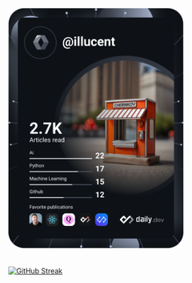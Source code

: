 
<a href="https://app.daily.dev/illucent"><img src="https://github.com/illucent/illucent/blob/main/devcard.svg" width="350" alt="illucent's dev card"/></a>
<br>
<br>
<br>
[![GitHub Streak](https://img.shields.io/badge/Ko%20fi-support%20Me%20on%20Ko--fi-blue.svg?style=for-the-badge&labelColor=brown)](https://ko-fi.com/illucent)
